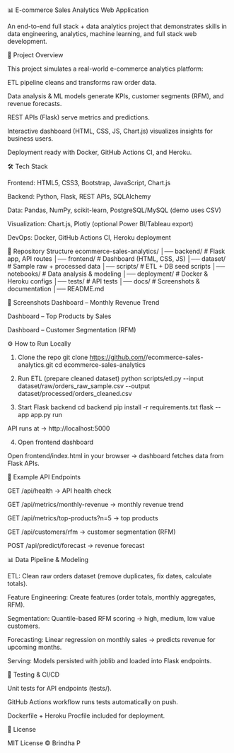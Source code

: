 📊 E-commerce Sales Analytics Web Application

An end-to-end full stack + data analytics project that demonstrates skills in data engineering, analytics, machine learning, and full stack web development.

🚀 Project Overview

This project simulates a real-world e-commerce analytics platform:

ETL pipeline cleans and transforms raw order data.

Data analysis & ML models generate KPIs, customer segments (RFM), and revenue forecasts.

REST APIs (Flask) serve metrics and predictions.

Interactive dashboard (HTML, CSS, JS, Chart.js) visualizes insights for business users.

Deployment ready with Docker, GitHub Actions CI, and Heroku.

🛠️ Tech Stack

Frontend: HTML5, CSS3, Bootstrap, JavaScript, Chart.js

Backend: Python, Flask, REST APIs, SQLAlchemy

Data: Pandas, NumPy, scikit-learn, PostgreSQL/MySQL (demo uses CSV)

Visualization: Chart.js, Plotly (optional Power BI/Tableau export)

DevOps: Docker, GitHub Actions CI, Heroku deployment

📂 Repository Structure
ecommerce-sales-analytics/
│── backend/        # Flask app, API routes
│── frontend/       # Dashboard (HTML, CSS, JS)
│── dataset/        # Sample raw + processed data
│── scripts/        # ETL + DB seed scripts
│── notebooks/      # Data analysis & modeling
│── deployment/     # Docker & Heroku configs
│── tests/          # API tests
│── docs/           # Screenshots & documentation
│── README.md

📸 Screenshots
Dashboard – Monthly Revenue Trend

Dashboard – Top Products by Sales

Dashboard – Customer Segmentation (RFM)

⚙️ How to Run Locally
1. Clone the repo
git clone https://github.com/<your-username>/ecommerce-sales-analytics.git
cd ecommerce-sales-analytics

2. Run ETL (prepare cleaned dataset)
python scripts/etl.py --input dataset/raw/orders_raw_sample.csv --output dataset/processed/orders_cleaned.csv

3. Start Flask backend
cd backend
pip install -r requirements.txt
flask --app app.py run


API runs at → http://localhost:5000

4. Open frontend dashboard

Open frontend/index.html in your browser → dashboard fetches data from Flask APIs.

🔑 Example API Endpoints

GET /api/health → API health check

GET /api/metrics/monthly-revenue → monthly revenue trend

GET /api/metrics/top-products?n=5 → top products

GET /api/customers/rfm → customer segmentation (RFM)

POST /api/predict/forecast → revenue forecast

📊 Data Pipeline & Modeling

ETL: Clean raw orders dataset (remove duplicates, fix dates, calculate totals).

Feature Engineering: Create features (order totals, monthly aggregates, RFM).

Segmentation: Quantile-based RFM scoring → high, medium, low value customers.

Forecasting: Linear regression on monthly sales → predicts revenue for upcoming months.

Serving: Models persisted with joblib and loaded into Flask endpoints.

🧪 Testing & CI/CD

Unit tests for API endpoints (tests/).

GitHub Actions workflow runs tests automatically on push.

Dockerfile + Heroku Procfile included for deployment.


📄 License

MIT License © Brindha P
